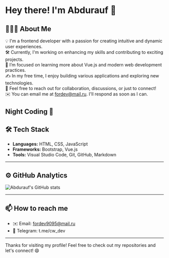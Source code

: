 # Hey there! I'm Abdurauf 👋

## 👨🏻‍💻 About Me
💡 I'm a frontend developer with a passion for creating intuitive and dynamic user experiences.  
🛠 Currently, I'm working on enhancing my skills and contributing to exciting projects.  
🌱 I’m focused on learning more about Vue.js and modern web development practices.  
✍️ In my free time, I enjoy building various applications and exploring new technologies.  
💬 Feel free to reach out for collaboration, discussions, or just to connect!  
✉️ You can email me at fordev@mail.ru. I'll respond as soon as I can.



## Night Coding 🌙

## 🛠 Tech Stack
- **Languages:** HTML, CSS, JavaScript
- **Frameworks:** Bootstrap, Vue.js
- **Tools:** Visual Studio Code, Git, GitHub, Markdown

---

## ⚙️ GitHub Analytics
![Abdurauf's GitHub stats](https://github-readme-stats.vercel.app/api?username=abduhakimovabdurauf&show_icons=true&theme=radical)

---

## 📫 How to reach me
- ✉️ Email: fordev9095@mail.ru
- 📱 Telegram: t.me/cw_dev

---

Thanks for visiting my profile! Feel free to check out my repositories and let's connect! 😄
